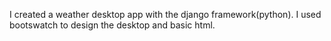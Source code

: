 I created a weather desktop app with the django framework(python).
I used bootswatch to design the desktop and basic html.
